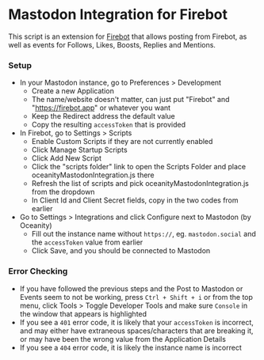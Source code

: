# Mastodon Integration for Firebot

This script is an extension for [Firebot](https://firebot.app) that allows posting from Firebot, as well as events for Follows, Likes, Boosts, Replies and Mentions.

### Setup

- In your Mastodon instance, go to Preferences > Development
  - Create a new Application
  - The name/website doesn't matter, can just put "Firebot" and "https://firebot.app" or whatever you want
  - Keep the Redirect address the default value
  - Copy the resulting `accessToken` that is provided
- In Firebot, go to Settings > Scripts
  - Enable Custom Scripts if they are not currently enabled
  - Click Manage Startup Scripts
  - Click Add New Script
  - Click the "scripts folder" link to open the Scripts Folder and place oceanityMastodonIntegration.js there
  - Refresh the list of scripts and pick oceanityMastodonIntegration.js from the dropdown
  - In Client Id and Client Secret fields, copy in the two codes from earlier
- Go to Settings > Integrations and click Configure next to Mastodon (by Oceanity)
  - Fill out the instance name without `https://`, eg. `mastodon.social` and the `accessToken` value from earlier
  - Click Save, and you should be connected to Mastodon

### Error Checking

- If you have followed the previous steps and the Post to Mastodon or Events seem to not be working, press `Ctrl + Shift + i` or from the top menu, click Tools > Toggle Developer Tools and make sure `Console` in the window that appears is highlighted
- If you see a `401` error code, it is likely that your `accessToken` is incorrect, and may either have extraneous spaces/characters that are breaking it, or may have been the wrong value from the Application Details
- If you see a `404` error code, it is likely the instance name is incorrect
